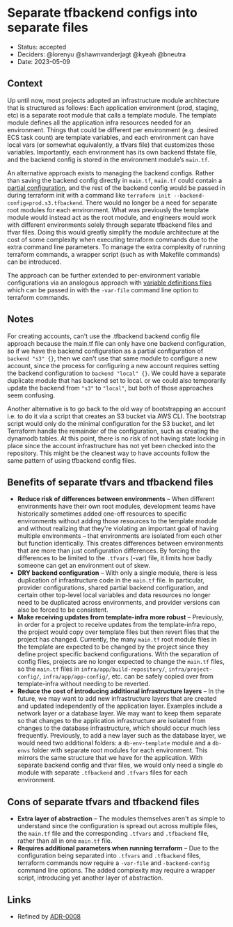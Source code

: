 # Separate tfbackend configs into separate files

* Status: accepted
* Deciders: @lorenyu @shawnvanderjagt @kyeah @bneutra
* Date: 2023-05-09

## Context

Up until now, most projects adopted an infrastructure module architecture that is structured as follows: Each application environment (prod, staging, etc) is a separate root module that calls a template module. The template module defines all the application infra resources needed for an environment. Things that could be different per environment (e.g. desired ECS task count) are template variables, and each environment can have local vars (or somewhat equivalently, a tfvars file) that customizes those variables. Importantly, each environment has its own backend tfstate file, and the backend config is stored in the environment module’s `main.tf`.

An alternative approach exists to managing the backend configs. Rather than saving the backend config directly in `main.tf`, `main.tf` could contain a [partial configuration](https://developer.hashicorp.com/terraform/language/backend#partial-configuration), and the rest of the backend config would be passed in during terraform init with a command like `terraform init --backend-config=prod.s3.tfbackend`. There would no longer be a need for separate root modules for each environment. What was previously the template module would instead act as the root module, and engineers would work with different environments solely through separate tfbackend files and tfvar files. Doing this would greatly simplify the module architecture at the cost of some complexity when executing terraform commands due to the extra command line parameters. To manage the extra complexity of running terraform commands, a wrapper script (such as with Makefile commands) can be introduced.

The approach can be further extended to per-environment variable configurations via an analogous approach with [variable definitions files](https://developer.hashicorp.com/terraform/language/values/variables#variable-definitions-tfvars-files) which can be passed in with the `-var-file` command line option to terraform commands.

## Notes

For creating accounts, can't use the .tfbackend backend config file approach because the main.tf file can only have one backend configuration, so if we have the backend configuration as a partial configuration of `backend "s3" {}`, then we can't use that same module to configure a new account, since the process for configuring a new account
requires setting the backend configuration to `backend "local" {}`. We could have a separate duplicate module that has backend set to local. or we could also temporarily update the backend from `"s3"` to `"local"`, but both of those approaches seem confusing.

Another alternative is to go back to the old way of bootstrapping an account i.e. to do it via a script that creates an S3 bucket via AWS CLI. The bootstrap script would only do the minimal configuration for the S3 bucket, and let Terraform handle the remainder of the configuration, such as creating the dynamodb tables. At this point, there is no risk of not having state locking in place since the account infrastructure has not yet been checked into the repository. This might be the cleanest way to have accounts follow the same pattern of using tfbackend config files.

## Benefits of separate tfvars and tfbackend files

* **Reduce risk of differences between environments** – When different environments have their own root modules, development teams have historically sometimes added one-off resources to specific environments without adding those resources to the template module and without realizing that they're violating an important goal of having multiple environments – that environments are isolated from each other but function identically. This creates differences between environments that are more than just configuration differences. By forcing the differences to be limited to the `.tfvars` (-var) file, it limits how badly someone can get an environment out of skew.
* **DRY backend configuration** – With only a single module, there is less duplication of infrastructure code in the `main.tf` file. In particular, provider configurations, shared partial backend configuration, and certain other top-level local variables and data resources no longer need to be duplicated across environments, and provider versions can also be forced to be consistent.
* **Make receiving updates from template-infra more robust** – Previously, in order for a project to receive updates from the template-infra repo, the project would copy over template files but then revert files that the project has changed. Currently, the many `main.tf` root module files in the template are expected to be changed by the project since they define project specific backend configurations. With the separation of config files, projects are no longer expected to change the `main.tf` files, so the `main.tf` files in `infra/app/build-repository/`, `infra/project-config/`, `infra/app/app-config/`, etc. can be safely copied over from template-infra without needing to be reverted.
* **Reduce the cost of introducing additional infrastructure layers** – In the future, we may want to add new infrastructure layers that are created and updated independently of the application layer. Examples include a network layer or a database layer. We may want to keep them separate so that changes to the application infrastructure are isolated from changes to the database infrastructure, which should occur much less frequently. Previously, to add a new layer such as the database layer, we would need two additional folders: a `db-env-template` module and a `db-envs` folder with separate root modules for each environment. This mirrors the same structure that we have for the application. With separate backend config and tfvar files, we would only need a single `db` module with separate `.tfbackend` and `.tfvars` files for each environment.

## Cons of separate tfvars and tfbackend files

* **Extra layer of abstraction** – The modules themselves aren't as simple to understand since the configuration is spread out across multiple files, the `main.tf` file and the corresponding `.tfvars` and `.tfbackend` file, rather than all in one `main.tf` file.
* **Requires additional parameters when running terraform** – Due to the configuration being separated into `.tfvars` and `.tfbackend` files, terraform commands now require a `-var-file` and `-backend-config` command line options. The added complexity may require a wrapper script, introducing yet another layer of abstraction.

## Links

* Refined by [ADR-0008](./0008-consolidate-infra-config-from-tfvars-files-into-config-module.md)
